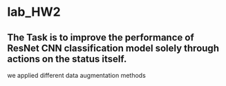 # lab_HW2

## The Task is to improve the performance of ResNet CNN classification model solely through actions on the status itself.

we applied different data augmentation methods 
